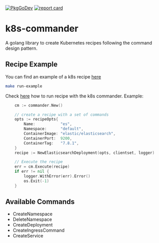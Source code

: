 
[![PkgGoDev](https://pkg.go.dev/badge/github.com/spirosoik/k8s-commander)](https://pkg.go.dev/github.com/spirosoik/k8s-commander)
[![report card](https://img.shields.io/badge/report%20card-a%2B-ff3333.svg?style=flat-square)](http://goreportcard.com/report/spirosoik/k8s-commander)

# k8s-commander

A golang library to create Kubernetes recipes following the command design pattern.

## Recipe Example

You can find an example of a k8s recipe [here](_examples/elasticsearch_recipe.go)

```bash
make run-example
```

Check [here](_examples/main.go) how to run recipe with the k8s commander. Example:

```go
	cm := commander.New()

	// create a recipe with a set of commands
	opts := recipeOpts{
		Name:           "es",
		Namespace:      "default",
		ContainerImage: "elastic/elasticsearch",
		ContainerPort:  9200,
		ContainerTag:   "7.8.1",
	}
	recipe := NewElasticsearchDeployment(opts, clientset, logger)

	// Execute the recipe
	err = cm.Execute(recipe)
	if err != nil {
		logger.WithError(err).Error()
		os.Exit(-1)
	}
```

## Available Commands

- CreateNamespace
- DeleteNamespace
- CreateDeployment
- CreateIngressCommand
- CreateService